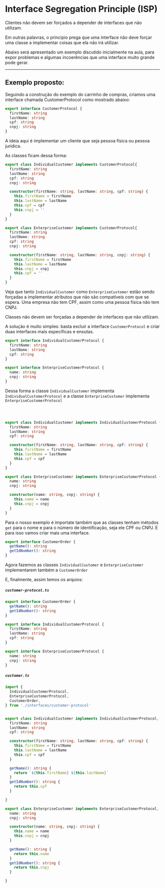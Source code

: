 # Interface Segregation Principle (ISP)

Clientes não devem ser forçados a depender de interfaces que não utilizam.

Em outras palavras, o principio prega que uma interface não deve forçar uma classe a implementar coisas que ela não irá utilizar.

Abaixo será apresentado um exemplo discutido inicialmente na aula, para expor problemas e algumas incoerências que uma interface muito grande pode gerar.

---
## Exemplo proposto:

Seguindo a construção do exemplo do carrinho de compras, criamos uma interface chamada CustomerProtocol como mostrado abaixo:

~~~typescript
export interface CustomerProtocol {
  firstName: string
  lastName: string
  cpf: string
  cnpj: string
}
~~~

A ideia aqui é implementar um cliente que seja pessoa física ou pessoa jurídica.

As classes ficam dessa forma:

~~~ typescript
export class IndividualCustomer implements CustomerProtocol{
  firstName: string
  lastName: string
  cpf: string
  cnpj: string

  constructor(firstName: string, lastName: string, cpf: string) {
    this.firstName = firstName
    this.lastName = lastName
    this.cpf = cpf
    this.cnpj = ''
  }
}
~~~

~~~ typescript
export class EnterpriseCustomer implements CustomerProtocol{
  firstName: string
  lastName: string
  cpf: string
  cnpj: string

  constructor(firstName: string, lastName: string, cnpj: string) {
    this.firstName = firstName
    this.lastName = lastName
    this.cnpj = cnpj
    this.cpf = ''
  }
}
~~~

Veja que tanto `IndividualCustomer` como `EnterpriseCustomer` estão sendo forçadas a implementar atributos que não são compatíveis com que se espera.
Uma empresa não tem CPF, assim como uma pessoa física não tem CNPJ.

Classes não devem ser forçadas a depender de interfaces que não utilizam.

A solução é muito simples: basta excluir a interface `CustomerProtocol` e criar duas interfaces mais específicas e enxutas.

~~~ typescript
export interface IndividualCustomerProtocol {
  firstName: string
  lastName: string
  cpf: string
}
~~~

~~~ typescript
export interface EnterpriseCustomerProtocol {
  name: string
  cnpj: string
}
~~~

Dessa forma a classe `IndividualCustomer` implementa `IndividualCustomerProtocol` e a classe `EnterpriseCustomer` implementa `EnterpriseCustomerProtocol`

##### `    `
~~~ typescript
export class IndividualCustomer implements IndividualCustomerProtocol {
  firstName: string
  lastName: string
  cpf: string

  constructor(firstName: string, lastName: string, cpf: string) {
    this.firstName = firstName
    this.lastName = lastName
    this.cpf = cpf
  }
}
~~~

~~~ typescript
export class EnterpriseCustomer implements EnterpriseCustomerProtocol {
  name: string
  cnpj: string

  constructor(name: string, cnpj: string) {
    this.name = name
    this.cnpj = cnpj
  }
}
~~~

Para o nosso exemplo é importate também que as classes tenham métodos `get` para o nome e para o número de identificação, seja ele CPF ou CNPJ. E para isso vamos criar mais uma interface.

~~~ typescript
export interface CustomerOrder {
  getName(): string
  getIdNumber(): string
}
~~~

Agora fazemos as classes `IndividualCustomer` e `EnterpriseCustomer` implementarem também a `CustomerOrder`

E, finalmente, assim temos os arquios:

##### `customer-protocol.ts`
~~~ typescript
export interface CustomerOrder {
  getName(): string
  getIdNumber(): string
}

export interface IndividualCustomerProtocol {
  firstName: string
  lastName: string
  cpf: string
}

export interface EnterpriseCustomerProtocol {
  name: string
  cnpj: string
}
~~~


##### `customer.ts`
~~~ typescript
import {
  IndividualCustomerProtocol,
  EnterpriseCustomerProtocol,
  CustomerOrder,
} from './interfaces/customer-protocol'


export class IndividualCustomer implements IndividualCustomerProtocol, CustomerOrder {
  firstName: string
  lastName: string
  cpf: string

  constructor(firstName: string, lastName: string, cpf: string) {
    this.firstName = firstName
    this.lastName = lastName
    this.cpf = cpf
  }

  getName(): string {
    return `${this.firstName} ${this.lastName}`
  }
  getIdNumber(): string {
    return this.cpf
  }

}

export class EnterpriseCustomer implements EnterpriseCustomerProtocol, CustomerOrder {
  name: string
  cnpj: string

  constructor(name: string, cnpj: string) {
    this.name = name
    this.cnpj = cnpj
  }

  getName(): string {
    return this.name
  }
  getIdNumber(): string {
    return this.cnpj
  }

}
~~~
